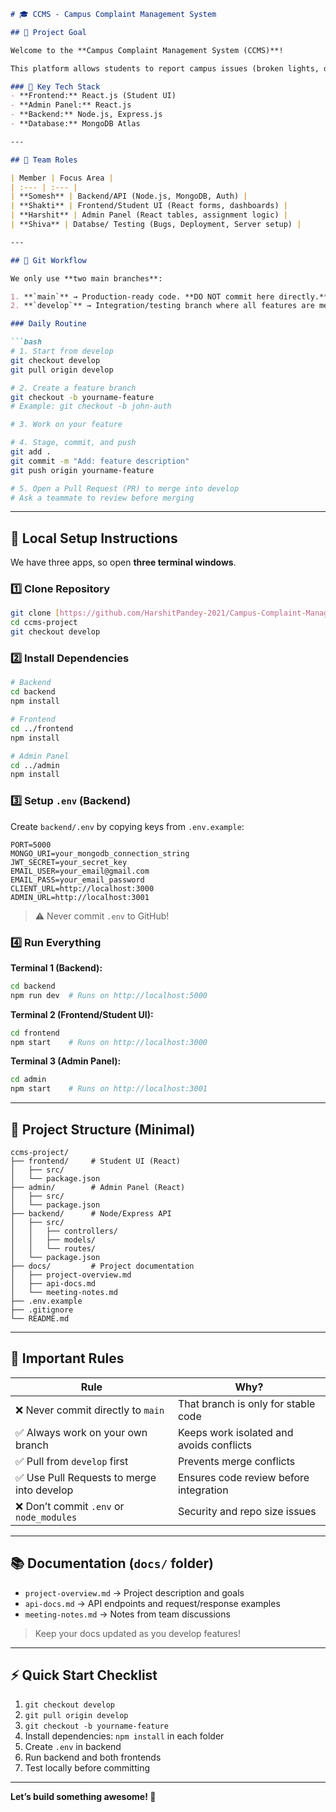 ````markdown
# 🎓 CCMS - Campus Complaint Management System

## 👋 Project Goal

Welcome to the **Campus Complaint Management System (CCMS)**!  

This platform allows students to report campus issues (broken lights, dirty bathrooms, etc.) and enables admins to track, assign, and resolve them efficiently.

### 🌟 Key Tech Stack
- **Frontend:** React.js (Student UI)
- **Admin Panel:** React.js
- **Backend:** Node.js, Express.js
- **Database:** MongoDB Atlas

---

## 👥 Team Roles

| Member | Focus Area |
| :--- | :--- |
| **Somesh** | Backend/API (Node.js, MongoDB, Auth) |
| **Shakti** | Frontend/Student UI (React forms, dashboards) |
| **Harshit** | Admin Panel (React tables, assignment logic) |
| **Shiva** | Databse/ Testing (Bugs, Deployment, Server setup) |

---

## 🌳 Git Workflow

We only use **two main branches**:

1. **`main`** → Production-ready code. **DO NOT commit here directly.**
2. **`develop`** → Integration/testing branch where all features are merged.

### Daily Routine

```bash
# 1. Start from develop
git checkout develop
git pull origin develop

# 2. Create a feature branch
git checkout -b yourname-feature
# Example: git checkout -b john-auth

# 3. Work on your feature

# 4. Stage, commit, and push
git add .
git commit -m "Add: feature description"
git push origin yourname-feature

# 5. Open a Pull Request (PR) to merge into develop
# Ask a teammate to review before merging
````

---

## 🚀 Local Setup Instructions

We have three apps, so open **three terminal windows**.

### 1️⃣ Clone Repository

```bash
git clone [https://github.com/HarshitPandey-2021/Campus-Complaint-Management-System]
cd ccms-project
git checkout develop
```

### 2️⃣ Install Dependencies

```bash
# Backend
cd backend
npm install

# Frontend
cd ../frontend
npm install

# Admin Panel
cd ../admin
npm install
```

### 3️⃣ Setup `.env` (Backend)

Create `backend/.env` by copying keys from `.env.example`:

```
PORT=5000
MONGO_URI=your_mongodb_connection_string
JWT_SECRET=your_secret_key
EMAIL_USER=your_email@gmail.com
EMAIL_PASS=your_email_password
CLIENT_URL=http://localhost:3000
ADMIN_URL=http://localhost:3001
```

> ⚠️ Never commit `.env` to GitHub!

### 4️⃣ Run Everything

**Terminal 1 (Backend):**

```bash
cd backend
npm run dev  # Runs on http://localhost:5000
```

**Terminal 2 (Frontend/Student UI):**

```bash
cd frontend
npm start    # Runs on http://localhost:3000
```

**Terminal 3 (Admin Panel):**

```bash
cd admin
npm start    # Runs on http://localhost:3001
```

---

## 📁 Project Structure (Minimal)

```
ccms-project/
├── frontend/     # Student UI (React)
│   ├── src/
│   └── package.json
├── admin/        # Admin Panel (React)
│   ├── src/
│   └── package.json
├── backend/      # Node/Express API
│   ├── src/
│   │   ├── controllers/
│   │   ├── models/
│   │   └── routes/
│   └── package.json
├── docs/         # Project documentation
│   ├── project-overview.md
│   ├── api-docs.md
│   └── meeting-notes.md
├── .env.example
├── .gitignore
└── README.md
```

---

## 🛑 Important Rules

| Rule                                      | Why?                                     |
| ----------------------------------------- | ---------------------------------------- |
| ❌ Never commit directly to `main`         | That branch is only for stable code      |
| ✅ Always work on your own branch          | Keeps work isolated and avoids conflicts |
| ✅ Pull from `develop` first               | Prevents merge conflicts                 |
| ✅ Use Pull Requests to merge into develop | Ensures code review before integration   |
| ❌ Don’t commit `.env` or `node_modules`   | Security and repo size issues            |

---

## 📚 Documentation (`docs/` folder)

* `project-overview.md` → Project description and goals
* `api-docs.md` → API endpoints and request/response examples
* `meeting-notes.md` → Notes from team discussions

> Keep your docs updated as you develop features!

---

## ⚡ Quick Start Checklist

1. `git checkout develop`
2. `git pull origin develop`
3. `git checkout -b yourname-feature`
4. Install dependencies: `npm install` in each folder
5. Create `.env` in backend
6. Run backend and both frontends
7. Test locally before committing

---

**Let’s build something awesome! 🚀**




